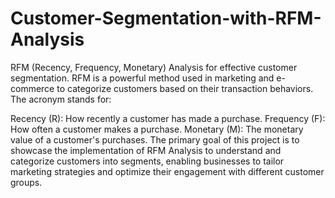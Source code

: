 # Customer-Segmentation-with-RFM-Analysis
RFM (Recency, Frequency, Monetary) Analysis for effective customer segmentation. RFM is a powerful method used in marketing and e-commerce to categorize customers based on their transaction behaviors. The acronym stands for:

Recency (R): How recently a customer has made a purchase.
Frequency (F): How often a customer makes a purchase.
Monetary (M): The monetary value of a customer's purchases.
The primary goal of this project is to showcase the implementation of RFM Analysis to understand and categorize customers into segments, enabling businesses to tailor marketing strategies and optimize their engagement with different customer groups.
